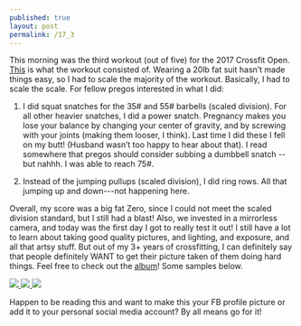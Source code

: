 ```yaml
---
published: true
layout: post
permalink: /17_3
---
```

This morning was the third workout (out of five) for the 2017 Crossfit Open. [This](https://games.crossfit.com/workouts/open/2017) is what the workout consisted of.  Wearing a 20lb fat suit hasn’t made things easy, so I had to scale the majority of the workout. Basically, I had to scale the scale. For fellow pregos interested in what I did:

1. I did squat snatches for the 35# and 55# barbells (scaled division). For all other heavier snatches, I did a power snatch. Pregnancy makes you lose your balance by changing your center of gravity, and by screwing with your joints (making them looser, I think). Last time I did these I fell on my butt! (Husband wasn’t too happy to hear about that). I read somewhere that pregos should consider subbing a dumbbell snatch -- but nahhh. I was able to reach 75#.

2. Instead of the jumping pullups (scaled division), I did ring rows. All that jumping up and down---not happening here.

Overall, my score was a big fat Zero, since I could not meet the scaled division standard, but I still had a blast! Also, we invested in a mirrorless camera, and today was the first day I got to really test it out! I still have a lot to learn about taking good quality pictures, and lighting, and exposure, and all that artsy stuff. But out of my 3+ years of crossfitting, I can definitely say that people definitely WANT to get their picture taken of them doing hard things. Feel free to check out the [album](https://goo.gl/photos/jyTdyxL5jk7CASr97)!  Some samples below.

<div class="image-container">
    <a href="{{site.baseurl}}/images/17_5_2.png" data-lightbox="xfit" data-title="Like a Boss">
        <img src="{{site.baseurl}}/images/17_5_2.png" class="thumbnail">
    </a>
    <a href="{{site.baseurl}}/images/17_5_3.png" data-lightbox="xfit" data-title="Like a Boss">
        <img src="{{site.baseurl}}/images/17_5_3.png" class="thumbnail">
    </a>
    <a href="{{site.baseurl}}/images/17_5_1.png" data-lightbox="xfit" data-title="Like a Boss" class="image-margin">
        <img src="{{site.baseurl}}/images/17_5_1.png" class="thumbnail">
    </a>
</div>

Happen to be reading this and want to make this your FB profile picture or add it to your personal social media account?  By all means go for it!
